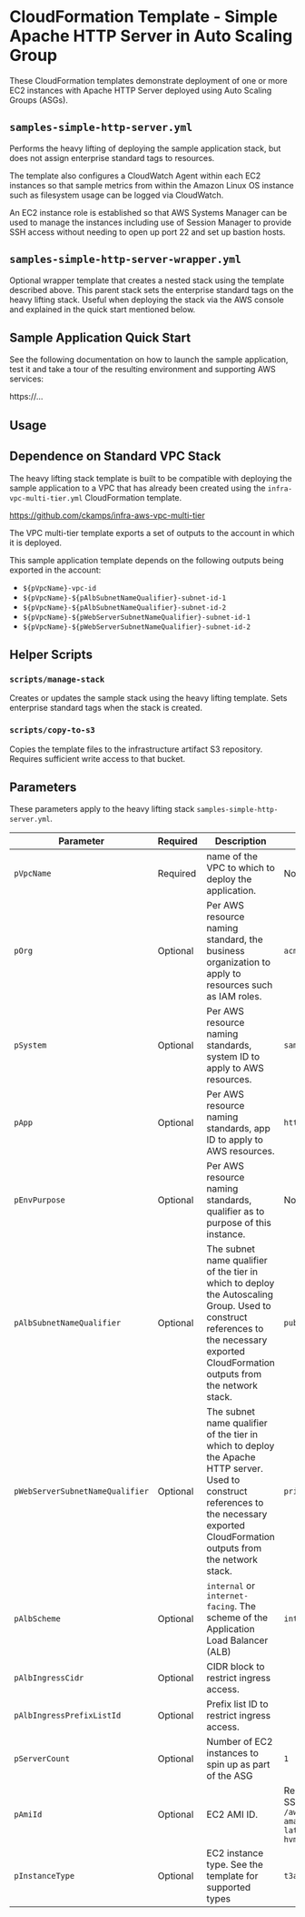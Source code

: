 # CloudFormation Template - Simple Apache HTTP Server in Auto Scaling Group

These CloudFormation templates demonstrate deployment of one or more EC2 instances with Apache HTTP Server deployed using Auto Scaling Groups (ASGs).

## `samples-simple-http-server.yml`

Performs the heavy lifting of deploying the sample application stack, but does not assign enterprise standard tags to resources.

The template also configures a CloudWatch Agent within each EC2 instances so that sample metrics from within the Amazon Linux OS instance such as filesystem usage can be logged via CloudWatch.

An EC2 instance role is established so that AWS Systems Manager can be used to manage the instances including use of Session Manager to provide SSH access without needing to open up port 22 and set up bastion hosts.

## `samples-simple-http-server-wrapper.yml`

Optional wrapper template that creates a nested stack using the template described above.  This parent stack sets the enterprise standard tags on the heavy lifting stack. Useful when deploying the stack via the AWS console and explained in the quick start mentioned below.

## Sample Application Quick Start

See the following documentation on how to launch the sample application, test it and take a tour of the resulting environment and supporting AWS services:

https://...

## Usage

## Dependence on Standard VPC Stack

The heavy lifting stack template is built to be compatible with deploying the sample application to a VPC that has already been created using the `infra-vpc-multi-tier.yml` CloudFormation template.

https://github.com/ckamps/infra-aws-vpc-multi-tier

The VPC multi-tier template exports a set of outputs to the account in which it is deployed.

This sample application template depends on the following outputs being exported in the account:

* `${pVpcName}-vpc-id`
* `${pVpcName}-${pAlbSubnetNameQualifier}-subnet-id-1`
* `${pVpcName}-${pAlbSubnetNameQualifier}-subnet-id-2`
* `${pVpcName}-${pWebServerSubnetNameQualifier}-subnet-id-1`
* `${pVpcName}-${pWebServerSubnetNameQualifier}-subnet-id-2`

## Helper Scripts

### `scripts/manage-stack`

Creates or updates the sample stack using the heavy lifting template.  Sets enterprise standard tags when the stack is created.

### `scripts/copy-to-s3`

Copies the template files to the infrastructure artifact S3 repository.  Requires sufficient write access to that bucket.

## Parameters

These parameters apply to the heavy lifting stack `samples-simple-http-server.yml`.

|Parameter|Required|Description|Default|
|---------|--------|-----------|-------|
|`pVpcName`|Required|name of the VPC to which to deploy the application.|None|
|`pOrg`|Optional|Per AWS resource naming standard, the business organization to apply to resources such as IAM roles.|`acme`|
|`pSystem`|Optional|Per AWS resource naming standards, system ID to apply to AWS resources.|`samples`|
|`pApp`|Optional|Per AWS resource naming standards, app ID to apply to AWS resources.|`http`|
|`pEnvPurpose`|Optional|Per AWS resource naming standards, qualifier as to purpose of this instance.|None|
|`pAlbSubnetNameQualifier`|Optional|The subnet name qualifier of the tier in which to deploy the Autoscaling Group. Used to construct references to the necessary exported CloudFormation outputs from the network stack.|`public`|
|`pWebServerSubnetNameQualifier`|Optional|The subnet name qualifier of the tier in which to deploy the Apache HTTP server. Used to construct references to the necessary exported CloudFormation outputs from the network stack.|`private`|
|`pAlbScheme`|Optional|`internal` or `internet-facing`. The scheme of the Application Load Balancer (ALB)|`internet-facing`|
|`pAlbIngressCidr`|Optional|CIDR block to restrict ingress access.||
|`pAlbIngressPrefixListId`|Optional|Prefix list ID to restrict ingress access.||
|`pServerCount`|Optional|Number of EC2 instances to spin up as part of the ASG|`1`|
|`pAmiId`|Optional|EC2 AMI ID.|Resolved value of SSM parameter: `/aws/service/ami-amazon-linux-latest/amzn2-ami-hvm-x86_64-ebs`|
|`pInstanceType`|Optional|EC2 instance type. See the template for supported types|`t3a.micro`|
